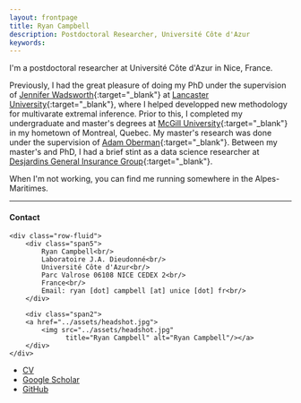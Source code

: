 ```yaml
---
layout: frontpage
title: Ryan Campbell
description: Postdoctoral Researcher, Université Côte d'Azur 
keywords: 
---
```


I'm a postdoctoral researcher at Université Côte d'Azur in Nice, France.

Previously, I had the great pleasure of doing my PhD under the supervision of [Jennifer Wadsworth](https://www.lancaster.ac.uk/~wadswojl/){:target="_blank"} at [Lancaster University](https://www.lancaster.ac.uk/maths/){:target="_blank"}, where I helped developped new methodology for multivarate extremal inference. Prior to this, I completed my undergraduate and master's degrees at [McGill University](https://www.mcgill.ca/mathstat/){:target="_blank"} in my hometown of Montreal, Quebec. My master's research was done under the supervision of [Adam Oberman](https://www.adamoberman.net/){:target="_blank"}. Between my master's and PhD, I had a brief stint as a data science researcher at [Desjardins General Insurance Group](https://www.desjardinsgeneralinsurance.com/){:target="_blank"}.

When I'm not working, you can find me running somewhere in the Alpes-Maritimes.

---


<div class="container">
<h4><a name="contact"></a>Contact</h4>

    <div class="row-fluid">
        <div class="span5">
            Ryan Campbell<br/>
            Laboratoire J.A. Dieudonné<br/>
            Université Côte d'Azur<br/>
            Parc Valrose 06108 NICE CEDEX 2<br/>
            France<br/>
            Email: ryan [dot] campbell [at] unice [dot] fr<br/>
        </div>

        <div class="span2">
        <a href="../assets/headshot.jpg">
            <img src="../assets/headshot.jpg"
                  title="Ryan Campbell" alt="Ryan Campbell"/></a>
        </div>
    </div>
</div>

<div class="navbar">
  <div class="navbar-inner">
      <ul class="nav">
          <li><a href="{{ BASE_PATH }}/assets/academiccv.pdf" target="_blank">CV</a></li>
          <li><a href="https://scholar.google.com/citations?user=xI10ohkAAAAJ&hl=en" target="_blank">Google Scholar</a></li>
          <li><a href="https://github.com/ryancampbell514" target="_blank">GitHub</a></li>
      </ul>
  </div>
</div>
